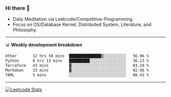 ### Hi there 👋
* Daily Meditation via Leetcode/Competitive-Programming.
* Focus on OS/Database Kernel, Distributed System, Literature, and Philosophy.

-------

📊 **Weekly development breakdown**
<!--START_SECTION:waka-->

```txt
Other       12 hrs 58 mins  ██████████████▒░░░░░░░░░░   56.96 %
Python      8 hrs 13 mins   █████████░░░░░░░░░░░░░░░░   36.13 %
Terraform   43 mins         ▓░░░░░░░░░░░░░░░░░░░░░░░░   03.19 %
Markdown    33 mins         ▓░░░░░░░░░░░░░░░░░░░░░░░░   02.48 %
YAML        5 mins          ░░░░░░░░░░░░░░░░░░░░░░░░░   00.43 %
```

<!--END_SECTION:waka-->

-------

[![Leetcode Stats](https://leetcard.jacoblin.cool/hzhang413?font=Fira+Mono)](https://leetcode.com/fxrc)
<!-- ![image](./cyberpunk-ghost-in-the-shell.gif)
![image](./gis-archive.png) -->
